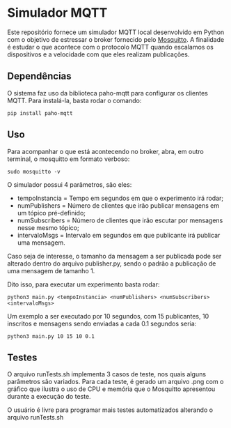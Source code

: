 # Simulador MQTT

Este repositório fornece um simulador MQTT local desenvolvido em Python com o objetivo de estressar o broker fornecido pelo [Mosquitto](https://mosquitto.org/). A finalidade é estudar o que acontece com o protocolo MQTT quando escalamos os dispositivos e a velocidade com que eles realizam publicações.

## Dependências

O sistema faz uso da biblioteca paho-mqtt para configurar os clientes MQTT. Para instalá-la, basta rodar o comando:

```
pip install paho-mqtt
```

## Uso

Para acompanhar o que está acontecendo no broker, abra, em outro terminal, o mosquitto em formato verboso:

```
sudo mosquitto -v
```

O simulador possui 4 parâmetros, são eles:

* tempoInstancia = Tempo em segundos em que o experimento irá rodar;
* numPublishers = Número de clientes que irão publicar mensagens em um tópico pré-definido;
* numSubscribers = Número de clientes que irão escutar por mensagens nesse mesmo tópico;
* intervaloMsgs = Intervalo em segundos em que publicante irá publicar uma mensagem.

Caso seja de interesse, o tamanho da mensagem a ser publicada pode ser alterado dentro do arquivo publisher.py, sendo o padrão a publicação de uma mensagem de tamanho 1.

Dito isso, para executar um experimento basta rodar:

```
python3 main.py <tempoInstancia> <numPublishers> <numSubscribers> <intervaloMsgs>
```

Um exemplo a ser executado por 10 segundos, com 15 publicantes, 10 inscritos e mensagens sendo enviadas a cada 0.1 segundos seria:

```
python3 main.py 10 15 10 0.1
```

## Testes

O arquivo runTests.sh implementa 3 casos de teste, nos quais alguns parâmetros são variados. Para cada teste, é gerado um arquivo .png com o gráfico que ilustra o uso de CPU e memória que o Mosquitto apresentou durante a execução do teste.

O usuário é livre para programar mais testes automatizados alterando o arquivo runTests.sh
